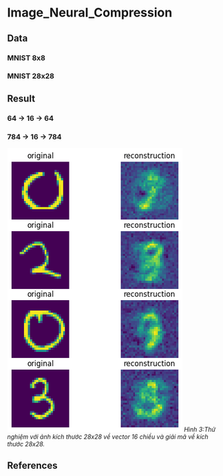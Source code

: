 # Image_Neural_Compression

## Data

### MNIST 8x8

### MNIST 28x28

## Result

### 64 -> 16 -> 64

### 784 -> 16 -> 784
![Thử nghiệm với ảnh kích thước 28x28 về vector 16 chiều và giải mã về kích thước 28x28.](imgs/results_784_16_784.png) *Hình 3:Thử nghiệm với ảnh kích thước 28x28 về vector 16 chiều và giải mã về kích thước 28x28.*
## References
